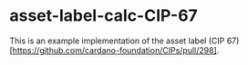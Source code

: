 # asset-label-calc-CIP-67
This is an example implementation of the asset label (CIP 67)[https://github.com/cardano-foundation/CIPs/pull/298].
